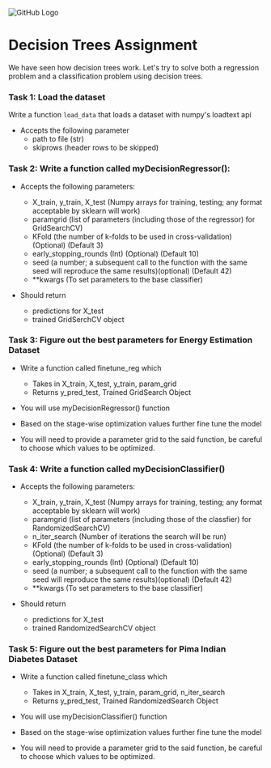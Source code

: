 ![GitHub Logo](https://s3.ap-south-1.amazonaws.com/greyatom-social/logo.png)

# Decision Trees Assignment

We have seen how decision trees work. Let's try to solve both a regression problem and a classification problem using decision trees.

### Task 1: Load the dataset

Write a function `load_data` that loads a dataset with numpy's loadtext api

* Accepts the following parameter
    * path to file (str)
    * skiprows (header rows to be skipped)

### Task 2: Write a function called myDecisionRegressor():

- Accepts the following parameters:
    * X_train, y_train, X_test (Numpy arrays for training, testing; any format acceptable by sklearn will work)
    * paramgrid (list of parameters (including those of the regressor) for GridSearchCV)
    * KFold (the number of k-folds to be used in cross-validation) (Optional) (Default 3)
    * early_stopping_rounds (Int) (Optional) (Default 10)
    * seed (a number; a subsequent call to the function with the same seed will reproduce the same results)(optional) (Default 42)
    * **kwargs (To set parameters to the base classifier)

- Should return
    * predictions for X_test
    * trained GridSerchCV object

### Task 3: Figure out the best parameters for Energy Estimation Dataset

- Write a function called finetune_reg which
    * Takes in X_train, X_test, y_train, param_grid
    * Returns y_pred_test, Trained GridSearch Object

- You will use myDecisionRegressor() function
- Based on the stage-wise optimization values further fine tune the model
- You will need to provide a parameter grid to the said function, be careful to choose which values to be optimized.

### Task 4: Write a function called myDecisionClassifier()

- Accepts the following parameters:
    * X_train, y_train, X_test (Numpy arrays for training, testing; any format acceptable by sklearn will work)
    * paramgrid (list of parameters (including those of the classfier) for RandomizedSearchCV)
    * n_iter_search (Number of iterations the search will be run)
    * KFold (the number of k-folds to be used in cross-validation) (Optional) (Default 3)
    * early_stopping_rounds (Int) (Optional) (Default 10)
    * seed (a number; a subsequent call to the function with the same seed will reproduce the same results)(optional) (Default 42)
    * **kwargs (To set parameters to the base classifier)

- Should return
    * predictions for X_test
    * trained RandomizedSearchCV object

### Task 5:  Figure out the best parameters for Pima Indian Diabetes Dataset

- Write a function called finetune_class which
    * Takes in X_train, X_test, y_train, param_grid, n_iter_search
    * Returns y_pred_test, Trained RandomizedSearch Object

- You will use myDecisionClassifier() function
- Based on the stage-wise optimization values further fine tune the model
- You will need to provide a parameter grid to the said function, be careful to choose which values to be optimized.
